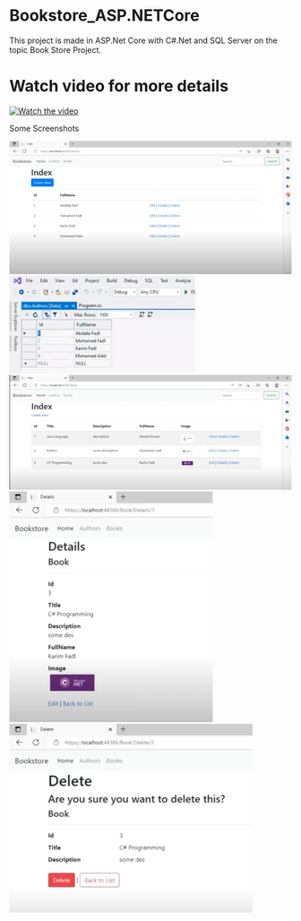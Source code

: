 # Bookstore_ASP.NETCore

This project is made in ASP.Net Core with C#.Net and SQL Server on the topic Book Store Project. 


# Watch video for more details
[![Watch the video](https://yt-embed.herokuapp.com/embed?v=Js_S_Pcy950)](https://www.youtube.com/watch?v=Js_S_Pcy950)








Some Screenshots

![](Images/authors%20list.jpg)
![](Images/database.jpg)
![](Images/books%20list.jpg)
![](Images/book%20details.jpg)
![](Images/book%20delete.jpg)






